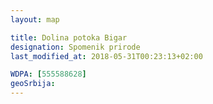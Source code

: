 ```yaml
---
layout: map

title: Dolina potoka Bigar
designation: Spomenik prirode
last_modified_at: 2018-05-31T00:23:13+02:00

WDPA: [555588628]
geoSrbija:
---
```

